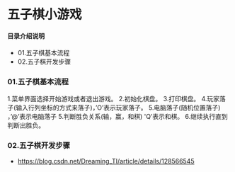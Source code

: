 # 五子棋小游戏
#### 目录介绍说明
- 01.五子棋基本流程
- 02.五子棋开发步骤





### 01.五子棋基本流程
1.菜单界面选择开始游戏或者退出游戏。
2.初始化棋盘。
3.打印棋盘。
4.玩家落子(输入行列坐标的方式来落子)，’O’表示玩家落子。
5.电脑落子(随机位置落子) ，’@’表示电脑落子
5.判断胜负关系(输，赢，和棋) 'Q’表示和棋。
6.继续执行直到判断出胜负。


### 02.五子棋开发步骤






- https://blog.csdn.net/Dreaming_TI/article/details/128566545






